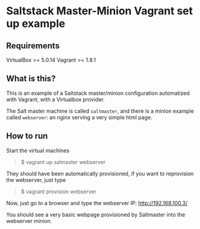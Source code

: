# Saltstack Master-Minion Vagrant set up example

## Requirements

VirtualBox >= 5.0.14
Vagrant >= 1.8.1

## What is this?

This is an example of a Saltstack master/minion configuration automatized with Vagrant, with a Virtualbox provider.

The Salt master machine is called `saltmaster`, and there is a minion example called `webserver`: an nginx serving a very simple html page.

## How to run

Start the virtual machines

> $ vagrant up salmaster webserver

They should have been automatically provisioned, if you want to reprovision the webserver, just type

> $ vagrant provision webserver

Now, just go to a browser and type the webserver IP: http://192.168.100.3/

You should see a very basic webpage provisioned by Saltmaster into the webserver minion.
